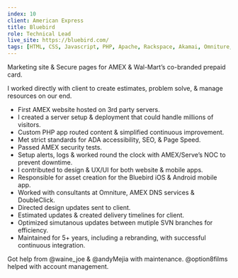 ```yaml
---
index: 10
client: American Express
title: Bluebird
role: Technical Lead
live_site: https://bluebird.com/
tags: [HTML, CSS, Javascript, PHP, Apache, Rackspace, Akamai, Omniture, Google Analytics, YouTube Javascript API, SVN]
---
```

Marketing site & Secure pages for AMEX & Wal-Mart’s co-branded prepaid card.

I worked directly with client to create estimates, problem solve, & manage resources on our end.

* First AMEX website hosted on 3rd party servers.
* I created a server setup & deployment that could handle millions of visitors.
* Custom PHP app routed content & simplified continuous improvement.
* Met strict standards for ADA accessibility, SEO, & Page Speed.
* Passed AMEX security tests.
* Setup alerts, logs & worked round the clock with AMEX/Serve’s NOC to prevent downtime.
* I contributed to design & UX/UI for both website & mobile apps.
* Responsible for asset creation for the Bluebird iOS & Android mobile app.
* Worked with consultants at Omniture, AMEX DNS services & DoubleClick.
* Directed design updates sent to client.
* Estimated updates & created delivery timelines for client.
* Optimized simutanous updates between mutiple SVN branches for efficiency.
* Maintained for 5+ years, including a rebranding, with successful continuous integration.

Got help from @waine_joe & @andyMejia with maintenance. @option8films helped with account management.

